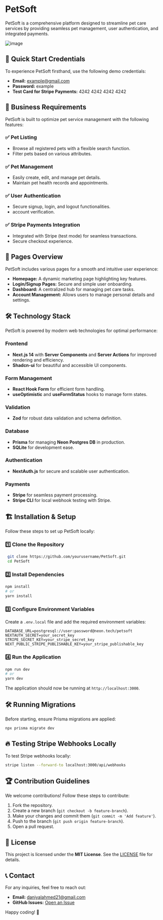 # PetSoft

PetSoft is a comprehensive platform designed to streamline pet care services by providing seamless pet management, user authentication, and integrated payments. 

![image](https://github.com/user-attachments/assets/a40ec7e6-fafe-44f4-a72c-a8a61e1b0151)

## 🚀 Quick Start Credentials
To experience PetSoft firsthand, use the following demo credentials:

- **Email:** example@gmail.com  
- **Password:** example  
- **Test Card for Stripe Payments:** 4242 4242 4242 4242  

## 🎯 Business Requirements
PetSoft is built to optimize pet service management with the following features:

### ✅ Pet Listing
- Browse all registered pets with a flexible search function.
- Filter pets based on various attributes.

### ✅ Pet Management
- Easily create, edit, and manage pet details.
- Maintain pet health records and appointments.

### ✅ User Authentication
- Secure signup, login, and logout functionalities.
- account verification.

### ✅ Stripe Payments Integration
- Integrated with Stripe (test mode) for seamless transactions.
- Secure checkout experience.

## 📄 Pages Overview
PetSoft includes various pages for a smooth and intuitive user experience:

- **Homepage:** A dynamic marketing page highlighting key features.
- **Login/Signup Pages:** Secure and simple user onboarding.
- **Dashboard:** A centralized hub for managing pet care tasks.
- **Account Management:** Allows users to manage personal details and settings.

## 🛠️ Technology Stack
PetSoft is powered by modern web technologies for optimal performance:

### Frontend
- **Next.js 14** with **Server Components** and **Server Actions** for improved rendering and efficiency.
- **Shadcn-ui** for beautiful and accessible UI components.

### Form Management
- **React Hook Form** for efficient form handling.
- **useOptimistic** and **useFormStatus** hooks to manage form states.

### Validation
- **Zod** for robust data validation and schema definition.

### Database
- **Prisma** for managing **Neon Postgres DB** in production.
- **SQLite** for development ease.

### Authentication
- **NextAuth.js** for secure and scalable user authentication.

### Payments
- **Stripe** for seamless payment processing.
- **Stripe CLI** for local webhook testing with Stripe.

## 🏗️ Installation & Setup
Follow these steps to set up PetSoft locally:

### 1️⃣ Clone the Repository
```bash
 git clone https://github.com/yourusername/PetSoft.git
 cd PetSoft
```

### 2️⃣ Install Dependencies
```bash
npm install  
# or
yarn install
```

### 3️⃣ Configure Environment Variables
Create a `.env.local` file and add the required environment variables:
```
DATABASE_URL=postgresql://user:password@neon.tech/petsoft
NEXTAUTH_SECRET=your_secret_key
STRIPE_SECRET_KEY=your_stripe_secret_key
NEXT_PUBLIC_STRIPE_PUBLISHABLE_KEY=your_stripe_publishable_key
```

### 4️⃣ Run the Application
```bash
npm run dev  
# or
yarn dev
```
The application should now be running at `http://localhost:3000`.

## 🛠️ Running Migrations
Before starting, ensure Prisma migrations are applied:
```bash
npx prisma migrate dev
```

## 🔥 Testing Stripe Webhooks Locally
To test Stripe webhooks locally:
```bash
stripe listen --forward-to localhost:3000/api/webhooks
```

## 🏆 Contribution Guidelines
We welcome contributions! Follow these steps to contribute:
1. Fork the repository.
2. Create a new branch (`git checkout -b feature-branch`).
3. Make your changes and commit them (`git commit -m 'Add feature'`).
4. Push to the branch (`git push origin feature-branch`).
5. Open a pull request.

## 📜 License
This project is licensed under the **MIT License**. See the [LICENSE](LICENSE) file for details.

## 📞 Contact
For any inquiries, feel free to reach out:
- **Email:** daniyalahmed21@gmail.com
- **GitHub Issues:** [Open an Issue](https://github.com/daniyalahmed21/PetSoft/issues)

Happy coding! 🚀


